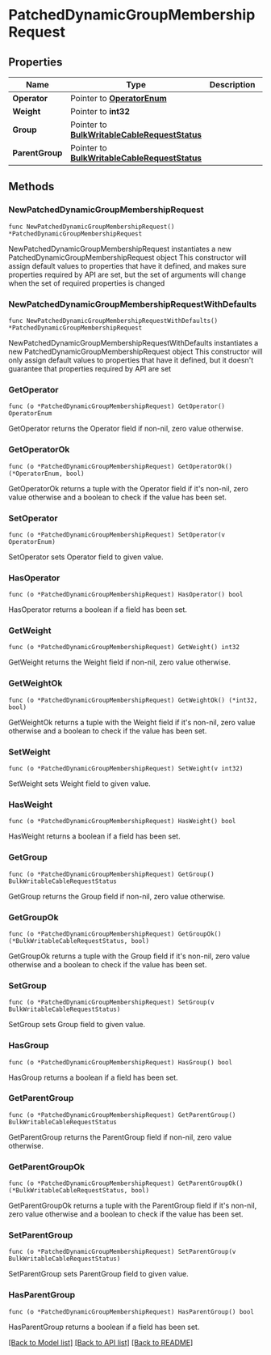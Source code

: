 # PatchedDynamicGroupMembershipRequest

## Properties

Name | Type | Description | Notes
------------ | ------------- | ------------- | -------------
**Operator** | Pointer to [**OperatorEnum**](OperatorEnum.md) |  | [optional] 
**Weight** | Pointer to **int32** |  | [optional] 
**Group** | Pointer to [**BulkWritableCableRequestStatus**](BulkWritableCableRequestStatus.md) |  | [optional] 
**ParentGroup** | Pointer to [**BulkWritableCableRequestStatus**](BulkWritableCableRequestStatus.md) |  | [optional] 

## Methods

### NewPatchedDynamicGroupMembershipRequest

`func NewPatchedDynamicGroupMembershipRequest() *PatchedDynamicGroupMembershipRequest`

NewPatchedDynamicGroupMembershipRequest instantiates a new PatchedDynamicGroupMembershipRequest object
This constructor will assign default values to properties that have it defined,
and makes sure properties required by API are set, but the set of arguments
will change when the set of required properties is changed

### NewPatchedDynamicGroupMembershipRequestWithDefaults

`func NewPatchedDynamicGroupMembershipRequestWithDefaults() *PatchedDynamicGroupMembershipRequest`

NewPatchedDynamicGroupMembershipRequestWithDefaults instantiates a new PatchedDynamicGroupMembershipRequest object
This constructor will only assign default values to properties that have it defined,
but it doesn't guarantee that properties required by API are set

### GetOperator

`func (o *PatchedDynamicGroupMembershipRequest) GetOperator() OperatorEnum`

GetOperator returns the Operator field if non-nil, zero value otherwise.

### GetOperatorOk

`func (o *PatchedDynamicGroupMembershipRequest) GetOperatorOk() (*OperatorEnum, bool)`

GetOperatorOk returns a tuple with the Operator field if it's non-nil, zero value otherwise
and a boolean to check if the value has been set.

### SetOperator

`func (o *PatchedDynamicGroupMembershipRequest) SetOperator(v OperatorEnum)`

SetOperator sets Operator field to given value.

### HasOperator

`func (o *PatchedDynamicGroupMembershipRequest) HasOperator() bool`

HasOperator returns a boolean if a field has been set.

### GetWeight

`func (o *PatchedDynamicGroupMembershipRequest) GetWeight() int32`

GetWeight returns the Weight field if non-nil, zero value otherwise.

### GetWeightOk

`func (o *PatchedDynamicGroupMembershipRequest) GetWeightOk() (*int32, bool)`

GetWeightOk returns a tuple with the Weight field if it's non-nil, zero value otherwise
and a boolean to check if the value has been set.

### SetWeight

`func (o *PatchedDynamicGroupMembershipRequest) SetWeight(v int32)`

SetWeight sets Weight field to given value.

### HasWeight

`func (o *PatchedDynamicGroupMembershipRequest) HasWeight() bool`

HasWeight returns a boolean if a field has been set.

### GetGroup

`func (o *PatchedDynamicGroupMembershipRequest) GetGroup() BulkWritableCableRequestStatus`

GetGroup returns the Group field if non-nil, zero value otherwise.

### GetGroupOk

`func (o *PatchedDynamicGroupMembershipRequest) GetGroupOk() (*BulkWritableCableRequestStatus, bool)`

GetGroupOk returns a tuple with the Group field if it's non-nil, zero value otherwise
and a boolean to check if the value has been set.

### SetGroup

`func (o *PatchedDynamicGroupMembershipRequest) SetGroup(v BulkWritableCableRequestStatus)`

SetGroup sets Group field to given value.

### HasGroup

`func (o *PatchedDynamicGroupMembershipRequest) HasGroup() bool`

HasGroup returns a boolean if a field has been set.

### GetParentGroup

`func (o *PatchedDynamicGroupMembershipRequest) GetParentGroup() BulkWritableCableRequestStatus`

GetParentGroup returns the ParentGroup field if non-nil, zero value otherwise.

### GetParentGroupOk

`func (o *PatchedDynamicGroupMembershipRequest) GetParentGroupOk() (*BulkWritableCableRequestStatus, bool)`

GetParentGroupOk returns a tuple with the ParentGroup field if it's non-nil, zero value otherwise
and a boolean to check if the value has been set.

### SetParentGroup

`func (o *PatchedDynamicGroupMembershipRequest) SetParentGroup(v BulkWritableCableRequestStatus)`

SetParentGroup sets ParentGroup field to given value.

### HasParentGroup

`func (o *PatchedDynamicGroupMembershipRequest) HasParentGroup() bool`

HasParentGroup returns a boolean if a field has been set.


[[Back to Model list]](../README.md#documentation-for-models) [[Back to API list]](../README.md#documentation-for-api-endpoints) [[Back to README]](../README.md)


